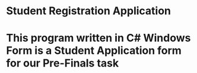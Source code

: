 # Student Registration Application
# This program written in C# Windows Form is a Student Application form for our Pre-Finals task
